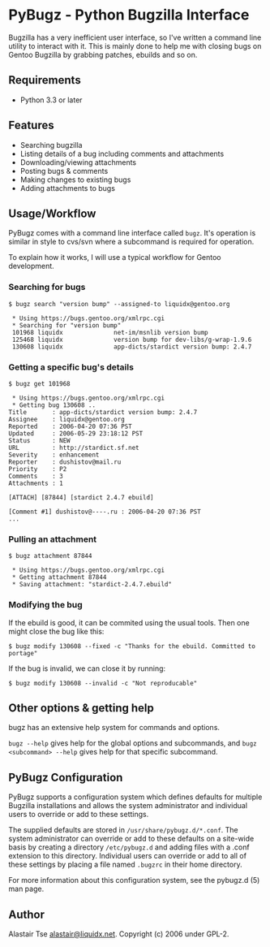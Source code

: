 PyBugz - Python Bugzilla Interface
==================================

Bugzilla has a very inefficient user interface, so I've written a
command line utility to interact with it. This is mainly done to help
me with closing bugs on Gentoo Bugzilla by grabbing patches, ebuilds
and so on.

Requirements
------------

* Python 3.3 or later

Features
--------

* Searching bugzilla
* Listing details of a bug including comments and attachments
* Downloading/viewing attachments
* Posting bugs & comments
* Making changes to existing bugs
* Adding attachments to bugs

Usage/Workflow
--------------

PyBugz comes with a command line interface called `bugz`. It's
operation is similar in style to cvs/svn where a subcommand is
required for operation. 

To explain how it works, I will use a typical workflow for Gentoo
development.

### Searching for bugs
```
$ bugz search "version bump" --assigned-to liquidx@gentoo.org

 * Using https://bugs.gentoo.org/xmlrpc.cgi
 * Searching for "version bump"
 101968 liquidx              net-im/msnlib version bump
 125468 liquidx              version bump for dev-libs/g-wrap-1.9.6
 130608 liquidx              app-dicts/stardict version bump: 2.4.7
```

### Getting a specific bug's details

```
$ bugz get 101968

 * Using https://bugs.gentoo.org/xmlrpc.cgi
 * Getting bug 130608 ..
Title       : app-dicts/stardict version bump: 2.4.7
Assignee    : liquidx@gentoo.org
Reported    : 2006-04-20 07:36 PST
Updated     : 2006-05-29 23:18:12 PST
Status      : NEW
URL         : http://stardict.sf.net
Severity    : enhancement
Reporter    : dushistov@mail.ru
Priority    : P2
Comments    : 3
Attachments : 1

[ATTACH] [87844] [stardict 2.4.7 ebuild]

[Comment #1] dushistov@----.ru : 2006-04-20 07:36 PST
...
```
### Pulling an attachment

```
$ bugz attachment 87844

 * Using https://bugs.gentoo.org/xmlrpc.cgi
 * Getting attachment 87844
 * Saving attachment: "stardict-2.4.7.ebuild"
```

### Modifying the bug
If the ebuild is good, it can be commited using the usual tools.
Then one might close the bug like this:

	$ bugz modify 130608 --fixed -c "Thanks for the ebuild. Committed to portage" 

If the bug is invalid, we can close it by running:

	$ bugz modify 130608 --invalid -c "Not reproducable"

Other options & getting help
-------------

bugz has an extensive help system for commands and options.

`bugz --help` gives help for the global options and subcommands, and
`bugz <subcommand> --help` gives help for that specific subcommand.

PyBugz Configuration
--------------------

PyBugz supports a configuration system which defines defaults for
multiple Bugzilla installations and allows the system administrator and
individual users to override or add to these settings.

The supplied defaults are stored in `/usr/share/pybugz.d/*.conf`. The
system administrator can override or add to these defaults on a site-wide
basis by creating a directory `/etc/pybugz.d` and adding files with a
.conf extension to this directory. Individual users can override or add
to all of these settings by placing a file named `.bugzrc` in their home
directory.

For more information about this configuration system, see the
pybugz.d (5) man page.

Author
------

Alastair Tse <alastair@liquidx.net>. Copyright (c) 2006 under GPL-2.
